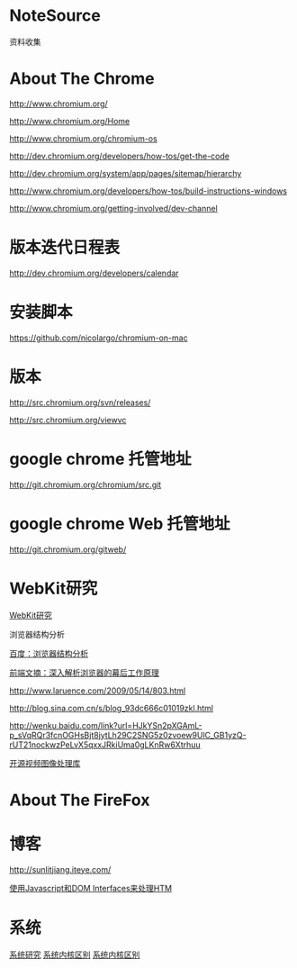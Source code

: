 NoteSource
==========

资料收集



About The Chrome
===========================


http://www.chromium.org/

http://www.chromium.org/Home

http://www.chromium.org/chromium-os

http://dev.chromium.org/developers/how-tos/get-the-code

http://dev.chromium.org/system/app/pages/sitemap/hierarchy

http://www.chromium.org/developers/how-tos/build-instructions-windows

http://www.chromium.org/getting-involved/dev-channel

版本迭代日程表
===============
http://dev.chromium.org/developers/calendar

安装脚本
===============
https://github.com/nicolargo/chromium-on-mac


版本
===============

http://src.chromium.org/svn/releases/

http://src.chromium.org/viewvc

google chrome 托管地址
===============
http://git.chromium.org/chromium/src.git

google chrome Web 托管地址
===============
http://git.chromium.org/gitweb/




WebKit研究
=======================
[WebKit研究](http://blog.csdn.net/HorkyChen/article/category/1145418/1)



浏览器结构分析



[百度：浏览器结构分析](http://www.baidu.com/s?wd=%E6%B5%8F%E8%A7%88%E5%99%A8%E7%BB%93%E6%9E%84%E5%88%86%E6%9E%90&rsv_spt=1&issp=1&f=8&rsv_bp=0&rsv_idx=2&ie=utf-8&tn=baiduhome_pg)

[前端文摘：深入解析浏览器的幕后工作原理](http://www.cnblogs.com/lhb25/p/how-browsers-work.html)

http://www.laruence.com/2009/05/14/803.html

http://blog.sina.com.cn/s/blog_93dc666c01019zkl.html


http://wenku.baidu.com/link?url=HJkYSn2pXGAmL-p_sVqRQr3fcnOGHsBjt8jytLh29C2SNG5z0zvoew9UlC_GB1yzQ-rUT21nockwzPeLvX5qxxJRkiUma0gLKnRw6Xtrhuu



[ 开源视频图像处理库](http://blog.csdn.net/wwl33695/article/details/17754135)

[](http://blog.csdn.net/wwl33695/article/category/1243208)




About The FireFox
===========================

博客
=====
http://sunlitjiang.iteye.com/

[使用Javascript和DOM Interfaces来处理HTM](https://developer.mozilla.org/zh-CN/docs/preview-wiki-content)











系统
=================
[系统研究](http://blog.csdn.net/wwl33695/article/category/1279070)
[系统内核区别](http://blog.csdn.net/wwl33695/article/details/8172938)
[系统内核区别](http://bbs.chinaunix.net/thread-1940245-1-1.html)
















